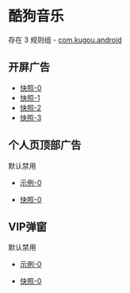 # 酷狗音乐

存在 3 规则组 - [com.kugou.android](/src/apps/com.kugou.android.ts)

## 开屏广告

- [快照-0](https://i.gkd.li/i/12775410)
- [快照-1](https://i.gkd.li/i/13426030)
- [快照-2](https://i.gkd.li/i/13468987)
- [快照-3](https://i.gkd.li/i/14606816)

## 个人页顶部广告

默认禁用

- [示例-0](https://m.gkd.li/87047583/9e150986-2103-4130-a12f-12ed2b07ef90)

- [快照-0](https://i.gkd.li/i/13558426)

## VIP弹窗

默认禁用

- [示例-0](https://m.gkd.li/87047583/84c1379f-5eb1-4982-b27b-35e267594101)

- [快照-0](https://i.gkd.li/i/13548005)
